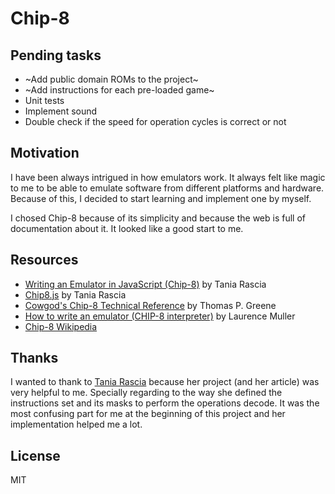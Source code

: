 # Chip-8

## Pending tasks
- ~Add public domain ROMs to the project~
- ~Add instructions for each pre-loaded game~
- Unit tests
- Implement sound
- Double check if the speed for operation cycles is correct or not 

## Motivation
I have been always intrigued in how emulators work. It always felt like magic to me to be able to emulate software from different platforms and hardware. Because of this, I decided to start learning and implement one by myself.

I chosed Chip-8 because of its simplicity and because the web is full of documentation about it. It looked like a good start to me.

## Resources

- [Writing an Emulator in JavaScript (Chip-8)](https://www.taniarascia.com/writing-an-emulator-in-javascript-chip8/) by Tania Rascia 
- [Chip8.js](https://github.com/taniarascia/chip8) by Tania Rascia
- [Cowgod's Chip-8 Technical Reference](http://devernay.free.fr/hacks/chip8/C8TECH10.HTM) by Thomas P. Greene
- [How to write an emulator (CHIP-8 interpreter)](http://www.multigesture.net/articles/how-to-write-an-emulator-chip-8-interpreter/) by Laurence Muller
- [Chip-8 Wikipedia](https://en.wikipedia.org/wiki/CHIP-8)

## Thanks

I wanted to thank to [Tania Rascia](https://github.com/taniarascia) because her project (and her article) was very helpful to me. Specially regarding to the way she defined the instructions set and its masks to perform the operations decode. It was the most confusing part for me at the beginning of this project and her implementation helped me a lot.

## License
MIT
